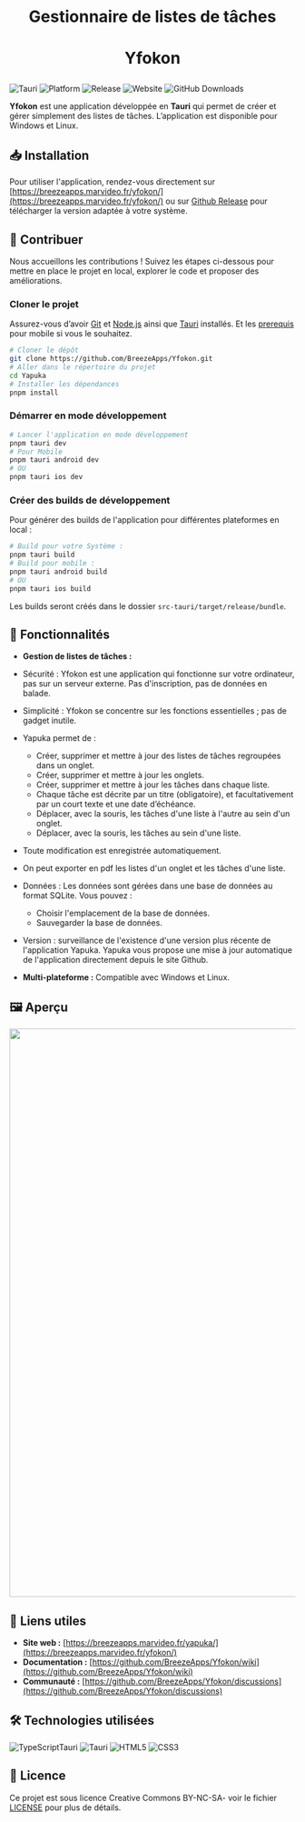 # <p align="center">Gestionnaire de listes de tâches</p>
# <p align="center">Yfokon</p>

![Tauri](https://img.shields.io/badge/Tauri-47848F?style=flat-square&logo=tauri&logoColor=white)
![Platform](https://img.shields.io/badge/Platform-Windows%20%7C%20Linux-lightgrey?style=flat-square)
![Release](https://img.shields.io/github/v/release/BreezeApps/Yfokon?style=flat-square)
![Website](https://img.shields.io/badge/Website-https://breezeapps.marvideo.fr/Yfokon-0a0a0a?style=flat-square&logo=google-chrome&link=https://breezeapps.github.io/Yfokon/)
![GitHub Downloads](https://img.shields.io/github/downloads/BreezeApps/Yfokon/total?label=Number%20of%20downloads)

**Yfokon** est une application développée en **Tauri** qui permet de créer et gérer simplement des listes de tâches. L’application est disponible pour Windows et Linux.

## 📥 Installation
Pour utiliser l'application, rendez-vous directement sur [https://breezeapps.marvideo.fr/yfokon/](https://breezeapps.marvideo.fr/yfokon/) ou sur [Github Release](https://github.com/BreezeApps/Yfokon/releases/latest) pour télécharger la version adaptée à votre système.

## 🤝 Contribuer
Nous accueillons les contributions ! Suivez les étapes ci-dessous pour mettre en place le projet en local, explorer le code et proposer des améliorations.

### Cloner le projet
Assurez-vous d’avoir [Git](https://git-scm.com) et [Node.js](https://nodejs.org/fr/) ainsi que [Tauri](https://tauri.app/v1/guides/getting-started/prerequisites/) installés.
Et les [prerequis](https://tauri.app/v1/guides/getting-started/prerequisites/#setting-up-mobile) pour mobile si vous le souhaitez.

```bash
# Cloner le dépôt
git clone https://github.com/BreezeApps/Yfokon.git
# Aller dans le répertoire du projet
cd Yapuka
# Installer les dépendances
pnpm install
```

### Démarrer en mode développement
```bash
# Lancer l'application en mode développement
pnpm tauri dev
# Pour Mobile
pnpm tauri android dev
# OU
pnpm tauri ios dev
```

### Créer des builds de développement
Pour générer des builds de l'application pour différentes plateformes en local :
```bash
# Build pour votre Système :
pnpm tauri build
# Build pour mobile :
pnpm tauri android build
# OU
pnpm tauri ios build
```

Les builds seront créés dans le dossier `src-tauri/target/release/bundle`.

## 🚀 Fonctionnalités
- **Gestion de listes de tâches :**
- Sécurité : Yfokon est une application qui fonctionne sur votre ordinateur, pas sur un serveur externe. Pas d'inscription, pas de données en balade.
- Simplicité : Yfokon se concentre sur les fonctions essentielles ; pas de gadget inutile.
- Yapuka permet de :
  - Créer, supprimer et mettre à jour des listes de tâches regroupées dans un onglet.
  - Créer, supprimer et mettre à jour les onglets.
  - Créer, supprimer et mettre à jour les tâches dans chaque liste.
  - Chaque tâche est décrite par un titre (obligatoire), et facultativement par un court texte et une date d’échéance.
  - Déplacer, avec la souris, les tâches d'une liste à l'autre au sein d'un onglet.
  - Déplacer, avec la souris, les tâches au sein d'une liste.

- Toute modification est enregistrée automatiquement.
- On peut exporter en pdf les listes d'un onglet et les tâches d'une liste.
- Données :
 Les données sont gérées dans une base de données au format SQLite. Vous pouvez :
    - Choisir l'emplacement de la base de données.
    - Sauvegarder la base de données.
- Version : surveillance de l'existence d'une version plus récente de l'application Yapuka. Yapuka vous propose une mise à jour automatique de l'application directement depuis le site Github.
- **Multi-plateforme :** Compatible avec Windows et Linux.

## 🖼️ Aperçu
<img src="https://breezeapps.marvideo.fr/yfokon/assets/screenshots.png" width="1000"/>

## 🔗 Liens utiles
- **Site web :** [https://breezeapps.marvideo.fr/yapuka/](https://breezeapps.marvideo.fr/yfokon/)
- **Documentation :** [https://github.com/BreezeApps/Yfokon/wiki](https://github.com/BreezeApps/Yfokon/wiki)
- **Communauté :** [https://github.com/BreezeApps/Yfokon/discussions](https://github.com/BreezeApps/Yfokon/discussions)

## 🛠️ Technologies utilisées
![TypeScriptTauri](https://img.shields.io/badge/TypeScript-white?style=flat-square&logo=typescript&logoColor=black)
![Tauri](https://img.shields.io/badge/Tauri-47848F?style=flat-square&logo=tauri&logoColor=white)
![HTML5](https://img.shields.io/badge/HTML5-%23E34F26.svg?style=flat-square&logo=html5&logoColor=white)
![CSS3](https://img.shields.io/badge/CSS3-%231572B6.svg?style=flat-square&logo=css3&logoColor=white)

## 📝 Licence
Ce projet est sous licence Creative Commons BY-NC-SA- voir le fichier [LICENSE](LICENSE) pour plus de détails.
